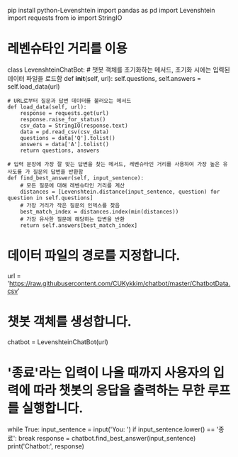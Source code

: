 pip install python-Levenshtein
import pandas as pd
import Levenshtein
import requests
from io import StringIO

# 레벤슈타인 거리를 이용
class LevenshteinChatBot:
    # 챗봇 객체를 초기화하는 메서드, 초기화 시에는 입력된 데이터 파일을 로드함
    def __init__(self, url):
        self.questions, self.answers = self.load_data(url)

    # URL로부터 질문과 답변 데이터를 불러오는 메서드
    def load_data(self, url):
        response = requests.get(url)
        response.raise_for_status()
        csv_data = StringIO(response.text)
        data = pd.read_csv(csv_data)
        questions = data['Q'].tolist()
        answers = data['A'].tolist()
        return questions, answers

    # 입력 문장에 가장 잘 맞는 답변을 찾는 메서드, 레벤슈타인 거리를 사용하여 가장 높은 유사도를 가 질문의 답변을 반환함
    def find_best_answer(self, input_sentence):
        # 모든 질문에 대해 레벤슈타인 거리를 계산
        distances = [Levenshtein.distance(input_sentence, question) for question in self.questions]
        # 가장 거리가 작은 질문의 인덱스를 찾음
        best_match_index = distances.index(min(distances))
        # 가장 유사한 질문에 해당하는 답변을 반환
        return self.answers[best_match_index]

# 데이터 파일의 경로를 지정합니다.
url = 'https://raw.githubusercontent.com/CUKykkim/chatbot/master/ChatbotData.csv'

# 챗봇 객체를 생성합니다.
chatbot = LevenshteinChatBot(url)

# '종료'라는 입력이 나올 때까지 사용자의 입력에 따라 챗봇의 응답을 출력하는 무한 루프를 실행합니다.
while True:
    input_sentence = input('You: ')
    if input_sentence.lower() == '종료':
        break
    response = chatbot.find_best_answer(input_sentence)
    print('Chatbot:', response)
